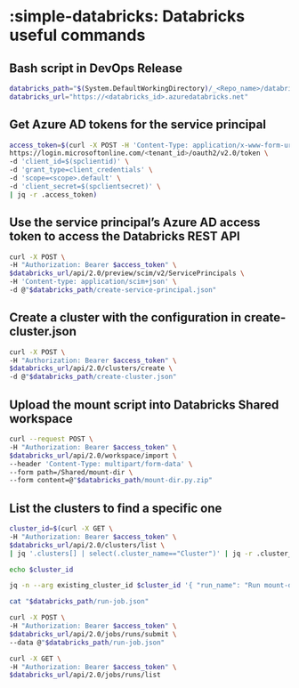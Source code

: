 # :simple-databricks: Databricks useful commands

## Bash script in DevOps Release

```bash
databricks_path="$(System.DefaultWorkingDirectory)/_<Repo_name>/databricks-scripts/"
databricks_url="https://<databricks_id>.azuredatabricks.net"
```

## Get Azure AD tokens for the service principal

```bash
access_token=$(curl -X POST -H 'Content-Type: application/x-www-form-urlencoded' \
https://login.microsoftonline.com/<tenant_id>/oauth2/v2.0/token \
-d 'client_id=$(spclientid)' \
-d 'grant_type=client_credentials' \
-d 'scope=<scope>.default' \
-d 'client_secret=$(spclientsecret)' \
| jq -r .access_token)
```

## Use the service principal’s Azure AD access token to access the Databricks REST API

```bash
curl -X POST \
-H "Authorization: Bearer $access_token" \
$databricks_url/api/2.0/preview/scim/v2/ServicePrincipals \
-H 'Content-type: application/scim+json' \
-d @"$databricks_path/create-service-principal.json"
```

## Create a cluster with the configuration in create-cluster.json

```bash
curl -X POST \
-H "Authorization: Bearer $access_token" \
$databricks_url/api/2.0/clusters/create \
-d @"$databricks_path/create-cluster.json"
```

## Upload the mount script into Databricks Shared workspace

```bash
curl --request POST \
-H "Authorization: Bearer $access_token" \
$databricks_url/api/2.0/workspace/import \
--header 'Content-Type: multipart/form-data' \
--form path=/Shared/mount-dir \
--form content=@"$databricks_path/mount-dir.py.zip"
```

## List the clusters to find a specific one

```bash
cluster_id=$(curl -X GET \
-H "Authorization: Bearer $access_token" \
$databricks_url/api/2.0/clusters/list \
| jq '.clusters[] | select(.cluster_name=="Cluster")' | jq -r .cluster_id)

echo $cluster_id

jq -n --arg existing_cluster_id $cluster_id '{ "run_name": "Run mount-dir", "existing_cluster_id": $existing_cluster_id, "notebook_task": { "notebook_path": "/Shared/mount-dir" } }' > "$databricks_path/run-job.json"

cat "$databricks_path/run-job.json"

curl -X POST \
-H "Authorization: Bearer $access_token" \
$databricks_url/api/2.0/jobs/runs/submit \
--data @"$databricks_path/run-job.json"

curl -X GET \
-H "Authorization: Bearer $access_token" \
$databricks_url/api/2.0/jobs/runs/list
```
